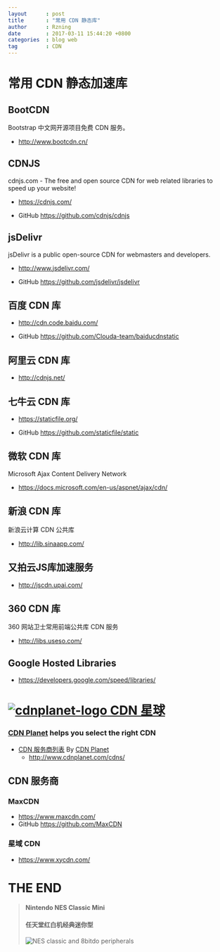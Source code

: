 ```yaml
---
layout      : post
title       : "常用 CDN 静态库"
author      : Rzning
date        : 2017-03-11 15:44:20 +0800
categories  : blog web
tag         : CDN
---
```


常用 CDN 静态加速库
==================


## BootCDN

Bootstrap 中文网开源项目免费 CDN 服务。

- <http://www.bootcdn.cn/>


## CDNJS

cdnjs.com - The free and open source CDN for web related libraries to speed up your website!

- <https://cdnjs.com/>

- GitHub <https://github.com/cdnjs/cdnjs>

## jsDelivr

jsDelivr is a public open-source CDN for webmasters and developers.

- <http://www.jsdelivr.com/>

- GitHub <https://github.com/jsdelivr/jsdelivr>


## 百度 CDN 库 

- <http://cdn.code.baidu.com/>

- GitHub <https://github.com/Clouda-team/baiducdnstatic>

## 阿里云 CDN 库

- <http://cdnjs.net/>


## 七牛云 CDN 库

- <https://staticfile.org/>

- GitHub <https://github.com/staticfile/static>


## 微软 CDN 库

Microsoft Ajax Content Delivery Network

- <https://docs.microsoft.com/en-us/aspnet/ajax/cdn/>


## 新浪 CDN 库

新浪云计算 CDN 公共库

- <http://lib.sinaapp.com/>


## 又拍云JS库加速服务

- <http://jscdn.upai.com/>

## 360 CDN 库

360 网站卫士常用前端公共库 CDN 服务

- <http://libs.useso.com/>


## Google Hosted Libraries

- <https://developers.google.com/speed/libraries/>



# [![cdnplanet-logo] CDN 星球 ][CDN Planet]

### [CDN Planet] helps you select the right CDN

[CDN Planet]: <http://www.cdnplanet.com/>
[cdnplanet-logo]: <http://st.cdnplanet.com/static/images/cdnplanet-logo-blue-w237-h36.png>

- [CDN 服务商列表](http://www.cdnplanet.com/cdns/) By [CDN Planet]
    - <http://www.cdnplanet.com/cdns/>

## CDN 服务商

### MaxCDN

- <https://www.maxcdn.com/>
- GitHub <https://github.com/MaxCDN>

### 星域 CDN

- <https://www.xycdn.com/>



# THE END

> #### Nintendo NES Classic Mini
> #### 任天堂红白机经典迷你型
> ![NES classic and 8bitdo peripherals](https://jmtd.net/log/nes_classic/nes_classic.jpg)


